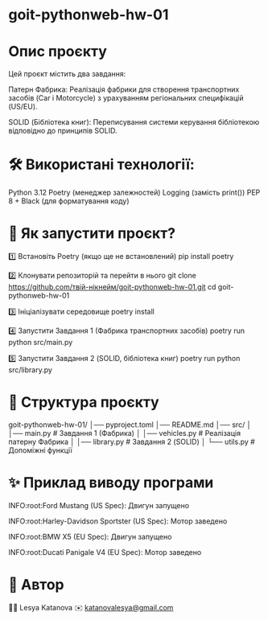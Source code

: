 # goit-pythonweb-hw-01

# Опис проєкту

Цей проєкт містить два завдання:

Патерн Фабрика: Реалізація фабрики для створення транспортних засобів (Car і Motorcycle) з урахуванням регіональних специфікацій (US/EU).

SOLID (Бібліотека книг): Переписування системи керування бібліотекою відповідно до принципів SOLID.

# 🛠️ Використані технології:

Python 3.12
Poetry (менеджер залежностей)
Logging (замість print())
PEP 8 + Black (для форматування коду)

# 🔧 Як запустити проєкт?

1️⃣ Встановіть Poetry (якщо ще не встановлений)
pip install poetry

2️⃣ Клонувати репозиторій та перейти в нього
git clone https://github.com/твій-нікнейм/goit-pythonweb-hw-01.git
cd goit-pythonweb-hw-01

3️⃣ Ініціалізувати середовище
poetry install

4️⃣ Запустити Завдання 1 (Фабрика транспортних засобів)
poetry run python src/main.py

5️⃣ Запустити Завдання 2 (SOLID, бібліотека книг)
poetry run python src/library.py

# 📂 Структура проєкту

goit-pythonweb-hw-01/
│── pyproject.toml
│── README.md
│── src/
│   │── main.py            # Завдання 1 (Фабрика)
│   │── vehicles.py        # Реалізація патерну Фабрика
│   │── library.py         # Завдання 2 (SOLID)
│   └── utils.py           # Допоміжні функції

# ✨ Приклад виводу програми

INFO:root:Ford Mustang (US Spec): Двигун запущено

INFO:root:Harley-Davidson Sportster (US Spec): Мотор заведено

INFO:root:BMW X5 (EU Spec): Двигун запущено

INFO:root:Ducati Panigale V4 (EU Spec): Мотор заведено

# 📝 Автор

👩‍💻 Lesya Katanova
✉️ katanovalesya@gmail.com